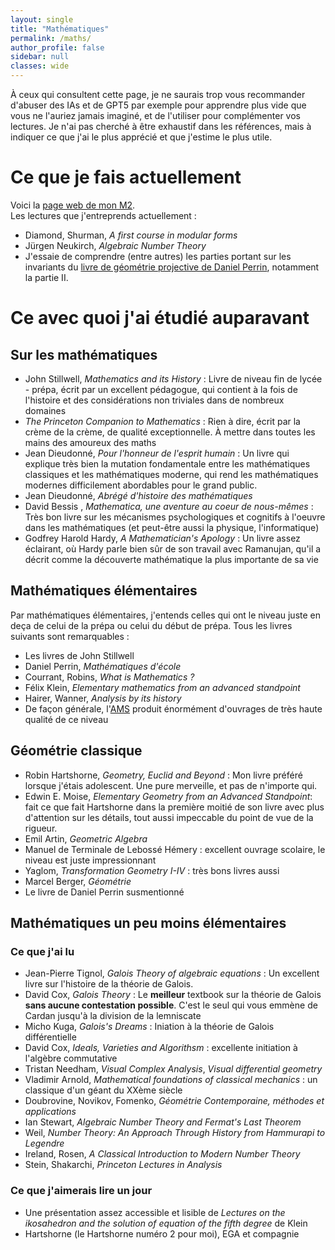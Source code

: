 ```yaml
---
layout: single
title: "Mathématiques"
permalink: /maths/
author_profile: false
sidebar: null
classes: wide
---
```


À ceux qui consultent cette page, je ne saurais trop vous recommander d'abuser des IAs et de GPT5 par exemple pour apprendre plus vide que vous ne l'auriez jamais imaginé, et de l'utiliser pour complémenter vos lectures. Je n'ai pas cherché à être exhaustif dans les références, mais à indiquer ce que j'ai le plus apprécié et que j'estime le plus utile.

# Ce que je fais actuellement
Voici la [page web de mon M2](https://master-math-fonda.imj-prg.fr/2025-26/cours.html). <br>
Les lectures que j'entreprends actuellement :
- Diamond, Shurman, *A first course in modular forms*
- Jürgen Neukirch, *Algebraic Number Theory* 
- J'essaie de comprendre (entre autres) les parties portant sur les invariants du [livre de géométrie projective de Daniel Perrin](https://www.imo.universite-paris-saclay.fr/~daniel.perrin/Livre_de_geometrie_projective.html), notamment la partie II.


# Ce avec quoi j'ai étudié auparavant
## Sur les mathématiques
- John Stillwell,  *Mathematics and its History* : Livre de niveau fin de lycée - prépa, écrit par un excellent pédagogue, qui contient à la fois de l'histoire et des considérations non triviales dans de nombreux domaines
- *The Princeton Companion to Mathematics* : Rien à dire, écrit par la crème de la crème, de qualité exceptionnelle. À mettre dans toutes les mains des amoureux des maths
- Jean Dieudonné, *Pour l'honneur de l'esprit humain* : Un livre qui explique très bien la mutation fondamentale entre les mathématiques classiques et les mathématiques moderne, qui rend les mathématiques modernes difficilement abordables pour le grand public.
-  Jean Dieudonné, *Abrégé d'histoire des mathématiques*
-  David Bessis , *Mathematica, une aventure au coeur de nous-mêmes* : Très bon livre sur les mécanismes psychologiques et cognitifs à l'oeuvre dans les mathématiques (et peut-être aussi la physique, l'informatique)
- Godfrey Harold Hardy, *A Mathematician's Apology* : Un livre assez éclairant, où Hardy parle bien sûr de son travail avec Ramanujan, qu'il a décrit comme la découverte mathématique la plus importante de sa vie


## Mathématiques élémentaires 
Par mathématiques élémentaires, j'entends celles qui ont le niveau juste en deça de celui de la prépa ou celui du début de prépa. Tous les livres suivants sont remarquables :
- Les livres de John Stillwell
- Daniel Perrin, *Mathématiques d'école*
- Courrant, Robins, *What is Mathematics ?*
- Félix Klein, *Elementary mathematics from an advanced standpoint*
- Hairer, Wanner, *Analysis by its history*
- De façon générale, l'[AMS](https://www.ams.org/home/page) produit énormément d'ouvrages de très haute qualité de ce niveau
 

## Géométrie classique 
- Robin Hartshorne, *Geometry, Euclid and Beyond* : Mon livre préféré lorsque j'étais adolescent. Une pure merveille, et pas de n'importe qui.
- Edwin E. Moise, *Elementary Geometry from an Advanced Standpoint*: fait ce que fait Hartshorne dans la première moitié de son livre avec plus d'attention sur les détails, tout aussi impeccable du point de vue de la rigueur.
- Emil Artin, *Geometric Algebra*
- Manuel de Terminale de Lebossé Hémery : excellent ouvrage scolaire, le niveau est juste impressionnant
- Yaglom, *Transformation Geometry I-IV* : très bons livres aussi
- Marcel Berger, *Géométrie*
- Le livre de Daniel Perrin susmentionné

## Mathématiques un peu moins élémentaires
### Ce que j'ai lu
- Jean-Pierre Tignol, *Galois Theory of algebraic equations* : Un excellent livre sur l'histoire de la théorie de Galois.
- David Cox, *Galois Theory* : Le **meilleur** textbook sur la théorie de Galois **sans aucune contestation possible**. C'est le seul qui vous emmène de Cardan jusqu'à la division de la lemniscate
- Micho Kuga, *Galois's Dreams* : Iniation à la théorie de Galois différentielle
- David Cox, *Ideals, Varieties and Algorithsm* : excellente initiation à l'algèbre commutative 
- Tristan Needham, *Visual Complex Analysis*, *Visual differential geometry*
- Vladimir Arnold, *Mathematical foundations of classical mechanics* : un classique d'un géant du XXème siècle
- Doubrovine, Novikov, Fomenko, *Géométrie Contemporaine, méthodes et applications*
- Ian Stewart, *Algebraic Number Theory and Fermat's Last Theorem*
- Weil, *Number Theory: An Approach Through History from Hammurapi to Legendre*
- Ireland, Rosen, *A Classical Introduction to Modern Number Theory*
- Stein, Shakarchi, *Princeton Lectures in Analysis*


### Ce que j'aimerais lire un jour
- Une présentation assez accessible et lisible de *Lectures on the ikosahedron and the solution of equation of the fifth degree* de Klein
- Hartshorne (le Hartshorne numéro 2 pour moi), EGA et compagnie





